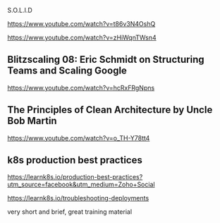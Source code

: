 S.O.L.I.D

https://www.youtube.com/watch?v=t86v3N4OshQ

https://www.youtube.com/watch?v=zHiWqnTWsn4

## Blitzscaling 08: Eric Schmidt on Structuring Teams and Scaling Google


https://www.youtube.com/watch?v=hcRxFRgNpns

## The Principles of Clean Architecture by Uncle Bob Martin

https://www.youtube.com/watch?v=o_TH-Y78tt4


## k8s production best practices 

https://learnk8s.io/production-best-practices?utm_source=facebook&utm_medium=Zoho+Social

https://learnk8s.io/troubleshooting-deployments


very short and brief, great training material
